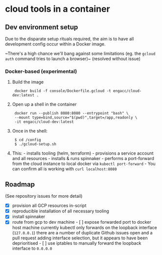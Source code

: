 # cloud tools in a container

## Dev environment setup

Due to the disparate setup rituals required, the aim is to have all development config occur within a Docker image.

~There's a high chance we'll bang against some limitations (eg. the `gcloud auth` command tries to launch a browser)~ (resolved without issue)

### Docker-based (experimental)

1. Build the image 

        docker build -f console/Dockerfile.gcloud -t engacc/cloud-dev:latest .

1. Open up a shell in the container

        docker run --publish 8080:8080 --entrypoint "bash" \
        --mount type=bind,source="$(pwd)",target=/app,readonly \
        -it engacc/cloud-dev:latest
1. Once in the shell:

        $ cd /config
        $ ./gcloud-setup.sh
1. This:
        - installs tooling (helm, terraform)
        - provisions a service account and all resources
        - installs & runs spinnaker
        - performs a port-forward from the cloud instance to local docker via `kubectl port-forward`
        - You can confirm all is working with `curl localhost:8080`

## Roadmap

(See repository issues for more detail)

- [x] provision all GCP resources in-script
- [x] reproducible installation of all necessary tooling
- [x] install spinnaker
- [x] route from gcp to dev machine
        - [ ] expose forwarded port to docker host machine
        currently kubectl only forwards on the loopback interface (`127.0.0.1`) there are a number of duplicate Github issues open and a pull request adding interface selection, but it appears to have been deprioritised
        - [ ] use iptables to manually forward the loopback interface to `0.0.0.0`